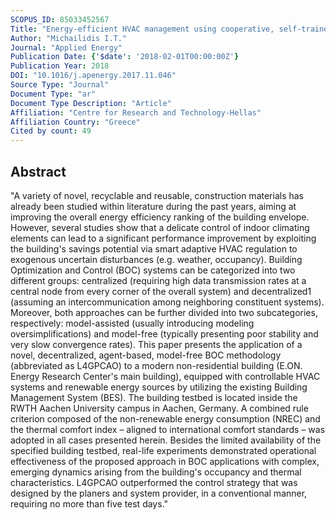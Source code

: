 ```yaml
---
SCOPUS_ID: 85033452567
Title: "Energy-efficient HVAC management using cooperative, self-trained, control agents: A real-life German building case study"
Author: "Michailidis I.T."
Journal: "Applied Energy"
Publication Date: {'$date': '2018-02-01T00:00:00Z'}
Publication Year: 2018
DOI: "10.1016/j.apenergy.2017.11.046"
Source Type: "Journal"
Document Type: "ar"
Document Type Description: "Article"
Affiliation: "Centre for Research and Technology-Hellas"
Affiliation Country: "Greece"
Cited by count: 49
---
```


## Abstract
"A variety of novel, recyclable and reusable, construction materials has already been studied within literature during the past years, aiming at improving the overall energy efficiency ranking of the building envelope. However, several studies show that a delicate control of indoor climating elements can lead to a significant performance improvement by exploiting the building's savings potential via smart adaptive HVAC regulation to exogenous uncertain disturbances (e.g. weather, occupancy). Building Optimization and Control (BOC) systems can be categorized into two different groups: centralized (requiring high data transmission rates at a central node from every corner of the overall system) and decentralized1 (assuming an intercommunication among neighboring constituent systems). Moreover, both approaches can be further divided into two subcategories, respectively: model-assisted (usually introducing modeling oversimplifications) and model-free (typically presenting poor stability and very slow convergence rates). This paper presents the application of a novel, decentralized, agent-based, model-free BOC methodology (abbreviated as L4GPCAO) to a modern non-residential building (E.ON. Energy Research Center's main building), equipped with controllable HVAC systems and renewable energy sources by utilizing the existing Building Management System (BES). The building testbed is located inside the RWTH Aachen University campus in Aachen, Germany. A combined rule criterion composed of the non-renewable energy consumption (NREC) and the thermal comfort index – aligned to international comfort standards – was adopted in all cases presented herein. Besides the limited availability of the specified building testbed, real-life experiments demonstrated operational effectiveness of the proposed approach in BOC applications with complex, emerging dynamics arising from the building's occupancy and thermal characteristics. L4GPCAO outperformed the control strategy that was designed by the planers and system provider, in a conventional manner, requiring no more than five test days."
